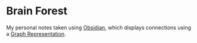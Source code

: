 # Brain Forest
My personal notes taken using [Obsidian](https://obsidian.md), which displays connections using a [Graph Representation](https://help.obsidian.md/Plugins/Graph+view).
